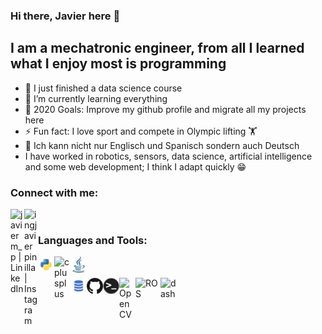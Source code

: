 ### Hi there, Javier here 👋

## I am a mechatronic engineer, from all I learned what I enjoy most is programming 

- 🧮 I just finished a data science course
- 🤖 I’m currently learning everything 
- 🥅 2020 Goals: Improve my github profile and migrate all my projects here
- ⚡ Fun fact: I love sport and compete in Olympic lifting 🏋️
- 🥨 Ich kann nicht nur Englisch und Spanisch sondern auch Deutsch 
- I have worked in robotics, sensors, data science, artificial intelligence and some web development; I think I adapt quickly 😁




### Connect with me:


[<img align="left" alt="javierm_p | LinkedIn" width="22px" src="https://cdn.jsdelivr.net/npm/simple-icons@v3/icons/linkedin.svg" />][linkedin]
[<img align="left" alt="ingjavierpinilla | Instagram" width="22px" src="https://cdn.jsdelivr.net/npm/simple-icons@v3/icons/instagram.svg" />][instagram]

<br />

### Languages and Tools:
<img align="left" alt="python" width="26px" src="https://raw.githubusercontent.com/github/explore/80688e429a7d4ef2fca1e82350fe8e3517d3494d/topics/python/python.png"/>
<img align="left" alt="cplusplus" width="26px" src="https://github.com/simple-icons/simple-icons/blob/develop/icons/cplusplus.svg"/>
<img align="left" alt="java" width="26px" src="https://github.com/simple-icons/simple-icons/blob/develop/icons/java.svg"/>
<br />
<br />
<img align="left"  alt="SQL" width="26px" src="https://raw.githubusercontent.com/github/explore/80688e429a7d4ef2fca1e82350fe8e3517d3494d/topics/sql/sql.png" />
<img align="left" alt="GitHub" width="26px" src="https://raw.githubusercontent.com/github/explore/78df643247d429f6cc873026c0622819ad797942/topics/github/github.png" />
<img align="left" alt="Terminal" width="26px" src="https://raw.githubusercontent.com/github/explore/80688e429a7d4ef2fca1e82350fe8e3517d3494d/topics/terminal/terminal.png" />
<img align="left" alt="OpenCV" width="26px" alt="opencv" src="https://cdn.icon-icons.com/icons2/2148/PNG/512/opencv_icon_132129.png" />
<img align="left" alt="ROS" width="40px" alt="ros" src="https://costaricamakers.com/wp-content/uploads/2020/01/ros-logo.png" />
<img align="left" width="26px" alt="dash" src="https://github.com/simple-icons/simple-icons/blob/develop/icons/dash.svg" />

<br />



[instagram]: https://www.instagram.com/javierm_p/
[linkedin]: https://www.linkedin.com/in/ingjavierpinilla/


